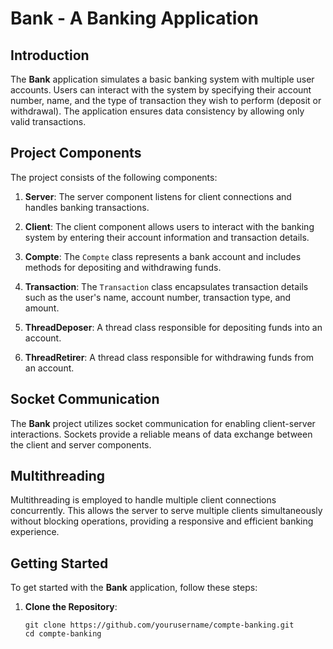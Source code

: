# Bank - A Banking Application

## Introduction

The **Bank** application simulates a basic banking system with multiple user accounts. Users can interact with the system by specifying their account number, name, and the type of transaction they wish to perform (deposit or withdrawal). The application ensures data consistency by allowing only valid transactions.

## Project Components

The project consists of the following components:

1. **Server**: The server component listens for client connections and handles banking transactions.

2. **Client**: The client component allows users to interact with the banking system by entering their account information and transaction details.

3. **Compte**: The `Compte` class represents a bank account and includes methods for depositing and withdrawing funds.

4. **Transaction**: The `Transaction` class encapsulates transaction details such as the user's name, account number, transaction type, and amount.

5. **ThreadDeposer**: A thread class responsible for depositing funds into an account.

6. **ThreadRetirer**: A thread class responsible for withdrawing funds from an account.

## Socket Communication

The **Bank** project utilizes socket communication for enabling client-server interactions. Sockets provide a reliable means of data exchange between the client and server components.

## Multithreading

Multithreading is employed to handle multiple client connections concurrently. This allows the server to serve multiple clients simultaneously without blocking operations, providing a responsive and efficient banking experience.

## Getting Started

To get started with the **Bank** application, follow these steps:

1. **Clone the Repository**:
   ```shell
   git clone https://github.com/yourusername/compte-banking.git
   cd compte-banking